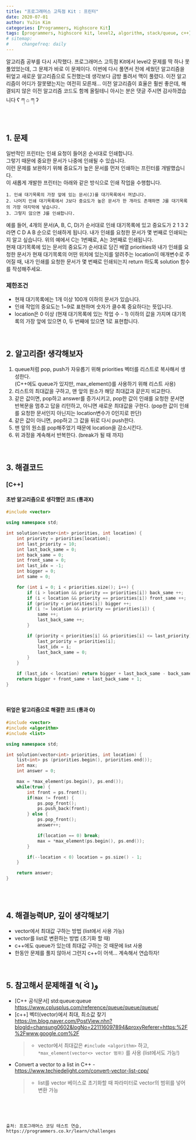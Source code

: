 ```yaml
---
title: "프로그래머스 고득점 Kit : 프린터"
date: 2020-07-01
author: YuJin Kim
categories: [Programmers, Highscore Kit]
tags: [programmers, highscore kit, level2, algorithm, stack/queue, c++]
# sitemap:
#     changefreq: daily
---
```


알고리즘 공부를 다시 시작했다. 프로그래머스 고득점 Kit에서 level2 문제를 딱 하나 못 풀었었는데, 그 문제가 바로 이 문제이다. 이번에 다시 풀면서 전에 세웠던 알고리즘을 뒤엎고 새로운 알고리즘으로 도전했는데 생각보다 금방 풀려서 맥이 풀렸다. 이전 알고리즘이 어디가 잘못됐는지는 여전히 모른채... 이전 알고리즘이 효율은 훨씬 좋은데, 해결되지 않은 이전 알고리즘 코드도 함께 올릴테니 아시는 분은 댓글 주시면 감사하겠습니다 ʕ ཀ ⌂ ཀ ʔ  
<br/>
<br/>

## 1. 문제

일반적인 프린터는 인쇄 요청이 들어온 순서대로 인쇄합니다.  
그렇기 때문에 중요한 문서가 나중에 인쇄될 수 있습니다.  
이런 문제를 보완하기 위해 중요도가 높은 문서를 먼저 인쇄하는 프린터를 개발했습니다.  
이 새롭게 개발한 프린터는 아래와 같은 방식으로 인쇄 작업을 수행합니다.

```
1. 인쇄 대기목록의 가장 앞에 있는 문서(J)를 대기목록에서 꺼냅니다.
2. 나머지 인쇄 대기목록에서 J보다 중요도가 높은 문서가 한 개라도 존재하면 J를 대기목록의 가장 마지막에 넣습니다.
3. 그렇지 않으면 J를 인쇄합니다.
```

예를 들어, 4개의 문서(A, B, C, D)가 순서대로 인쇄 대기목록에 있고 중요도가 2 1 3 2 라면 C D A B 순으로 인쇄하게 됩니다. 내가 인쇄를 요청한 문서가 몇 번째로 인쇄되는지 알고 싶습니다. 위의 예에서 C는 1번째로, A는 3번째로 인쇄됩니다.  
현재 대기목록에 있는 문서의 중요도가 순서대로 담긴 배열 priorities와 내가 인쇄를 요청한 문서가 현재 대기목록의 어떤 위치에 있는지를 알려주는 location이 매개변수로 주어질 때, 내가 인쇄를 요청한 문서가 몇 번째로 인쇄되는지 return 하도록 solution 함수를 작성해주세요.

### 제한조건

- 현재 대기목록에는 1개 이상 100개 이하의 문서가 있습니다.
- 인쇄 작업의 중요도는 1~9로 표현하며 숫자가 클수록 중요하다는 뜻입니다.
- location은 0 이상 (현재 대기목록에 있는 작업 수 - 1) 이하의 값을 가지며 대기목록의 가장 앞에 있으면 0, 두 번째에 있으면 1로 표현합니다.
  <br/><br/><br/>

## 2. 알고리즘! 생각해보자

1. queue처럼 pop, push가 자유롭기 위해 priorities 벡터를 리스트로 복사해서 생성한다.  
   (C++에도 queue가 있지만, max_element()를 사용하기 위해 리스트 사용)
2. 리스트의 최대값을 구하고, 맨 앞의 원소가 해당 최대값과 같은지 비교한다.
3. 같은 값이면, pop하고 answer를 증가시키고, pop한 값이 인쇄를 요청한 문서면 반복문을 멈추고 답을 리턴하고, 아니면 새로운 최대값을 구한다. (pop한 값이 인쇄를 요청한 문서인지 아닌지는 location변수가 0인지로 판단)
4. 같은 값이 아니면, pop하고 그 값을 뒤로 다시 push한다.
5. 맨 앞의 원소를 pop해주었기 때문에 location을 감소시킨다.
6. 위 과정을 계속해서 반복한다. (break가 될 때 까지)  
   <br/><br/>

## 3. 해결코드

### [C++]

#### 초반 알고리즘으로 생각했던 코드 (통과X)

```c++
#include <vector>

using namespace std;

int solution(vector<int> priorities, int location) {
    int priority = priorities[location];
    int last_priority = 10;
    int last_back_same = 0;
    int back_same = 0;
    int front_same = 0;
    int last_idx = -1;
    int bigger = 0;
    int same = 0;

    for (int i = 0; i < priorities.size(); i++) {
        if (i > location && priority == priorities[i]) back_same ++;
        if (i < location && priority == priorities[i]) front_same ++;
        if (priority < priorities[i]) bigger ++;
        if (i != location && priority == priorities[i]) {
            same ++;
            last_back_same ++;
        }

        if (priority < priorities[i] && priorities[i] <= last_priority) {
            last_priority = priorities[i];
            last_idx = i;
            last_back_same = 0;
        }
    }

    if (last_idx < location) return bigger + last_back_same - back_same + 1;
    return bigger + front_same + last_back_same + 1;
}
```

<br/>

#### 뒤엎은 알고리즘으로 해결한 코드 (통과 O)

```c++
#include <vector>
#include <algorithm>
#include <list>

using namespace std;

int solution(vector<int> priorities, int location) {
    list<int> ps (priorities.begin(), priorities.end());
    int max;
    int answer = 0;

    max = *max_element(ps.begin(), ps.end());
    while(true) {
        int front = ps.front();
        if(max != front) {
            ps.pop_front();
            ps.push_back(front);
        } else {
            ps.pop_front();
            answer++;

            if(location == 0) break;
            max = *max_element(ps.begin(), ps.end());
        }

        if(--location < 0) location = ps.size() - 1;
    }

    return answer;
}
```

<br/><br/>

## 4. 해결능력UP, 깊이 생각해보기

- vector에서 최대값 구하는 방법 (list에서 사용 가능)
- vector를 list로 변환하는 방법 (초기화 할 때)
- c++에도 queue가 있는데 최대값 구하는 것 때문에 list 사용
- 한동안 문제를 풀지 않아서 그런지 c++이 어색... 계속해서 연습하자!
  <br/><br/><br/>

## 5. 참고해서 문제해결 ٩( ᐛ )و

- [C++ 공식문서] std:queue:queue <https://www.cplusplus.com/reference/queue/queue/queue/>
- [c++] 벡터(vector)에서 최대, 최소값 찾기  
  <https://m.blog.naver.com/PostView.nhn?blogId=chansung0602&logNo=221116097894&proxyReferer=https:%2F%2Fwww.google.com%2F>
  > - vector에서 최대값은 `#include <algorithm>` 하고, `*max_element(vector<> vector 범위)` 를 사용 (list에서도 가능!)
- Convert a vector to a list in C++ - <https://www.techiedelight.com/convert-vector-list-cpp/>
  > - list를 vector 베이스로 초기화할 때 파라미터로 vector의 범위를 넣어 변환 가능

<br/><br/><br/>

```
출처: 프로그래머스 코딩 테스트 연습, https://programmers.co.kr/learn/challenges
```
